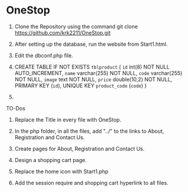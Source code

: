 # OneStop
1. Clone the Repository using the command
git clone https://github.com/krk2211/OneStop.git

2. After setting up the database, run the website from Start1.html.

3. Edit the dbconf.php file.

3. CREATE TABLE IF NOT EXISTS `tblproduct` (
  `id` int(8) NOT NULL AUTO_INCREMENT,
  `name` varchar(255) NOT NULL,
  `code` varchar(255) NOT NULL,
  `image` text NOT NULL,
  `price` double(10,2) NOT NULL,
  PRIMARY KEY (`id`),
  UNIQUE KEY `product_code` (`code`)
)

4.


TO-Dos

1. Replace the Title in every file with OneStop.

2. In the php folder, in all the files, add "../" to the links to About, Registration and Contact Us.

3. Create pages for About, Registration and Contact Us.

4. Design a shopping cart page.

5. Replace the home icon with Start1.php

6. Add the session require and shopping cart hyperlink to all files.

